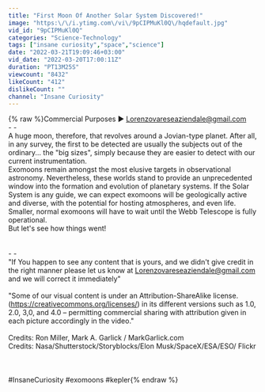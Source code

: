 ```yaml
---
title: "First Moon Of Another Solar System Discovered!"
image: "https:\/\/i.ytimg.com\/vi\/9pCIPMuKl0Q\/hqdefault.jpg"
vid_id: "9pCIPMuKl0Q"
categories: "Science-Technology"
tags: ["insane curiosity","space","science"]
date: "2022-03-21T19:09:46+03:00"
vid_date: "2022-03-20T17:00:11Z"
duration: "PT13M25S"
viewcount: "8432"
likeCount: "412"
dislikeCount: ""
channel: "Insane Curiosity"
---
```

{% raw %}Commercial Purposes ► Lorenzovareseaziendale@gmail.com<br />- -<br />A huge moon, therefore, that revolves around a Jovian-type planet. After all, in any survey, the first to be detected are usually the subjects out of the ordinary... the &quot;big sizes&quot;, simply because they are easier to detect with our current instrumentation.<br />Exomoons remain amongst the most elusive targets in observational astronomy. Nevertheless, these worlds stand to provide an unprecedented window into the formation and evolution of planetary systems. If the Solar System is any guide, we can expect exomoons will be geologically active and diverse, with the potential for hosting atmospheres, and even life.<br />Smaller, normal exomoons will have to wait until the Webb Telescope is fully operational.<br />But let's see how things went!<br /><br /><br />- -<br />&quot;If You happen to see any content that is yours, and we didn't give credit in the right manner please let us know at Lorenzovareseaziendale@gmail.com and we will correct it immediately&quot;<br /><br />&quot;Some of our visual content is under an Attribution-ShareAlike license. (<a rel="nofollow" target="blank" href="https://creativecommons.org/licenses/)">https://creativecommons.org/licenses/)</a> in its different versions such as 1.0, 2.0, 3,0, and 4.0 – permitting commercial sharing with attribution given in each picture accordingly in the video.&quot;<br /><br />Credits: Ron Miller,  Mark A. Garlick / MarkGarlick.com <br />Credits: Nasa/Shutterstock/Storyblocks/Elon Musk/SpaceX/ESA/ESO/ Flickr<br /><br /><br /><br />#InsaneCuriosity #exomoons #kepler{% endraw %}
